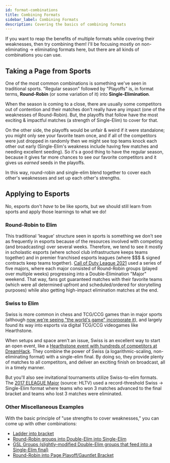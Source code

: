 ```yaml
---
id: format-combinations
title: Combining Formats
sidebar_label: Combining Formats
description: Covering the basics of combining formats
---
```


If you want to reap the benefits of multiple formats while covering their weaknesses, then try combining them!
I'll be focusing mostly on non-eliminating -> eliminating formats here, but there are all kinds of combinations you can use.

## Taking a Page from Sports

One of the most common combinations is something we've seen in traditional sports.
"Regular season" followed by "Playoffs" is, in format terms, **Round-Robin** (or some variation of it) into **Single-Elimination**.

When the season is coming to a close, there are usually some competitors out of contention and their matches don't really have any impact (one of the weaknesses of Round-Robin).
But, the playoffs that follow have the most exciting & impactful matches (a strength of Single-Elim) to cover for that.

On the other side, the playoffs would be unfair & weird if it were standalone; you might only see your favorite team once, and if all of the competitors were just dropped in randomly then we might see top teams knock each other out early (Single-Elim's weakness include having few matches and needing excellent seeding).
So it's a good thing to have the regular season, because it gives far more chances to see our favorite competitors and it gives us *earned* seeds in the playoffs.

In this way, round-robin and single-elim blend together to cover each other's weaknesses and set up each other's strengths.

## Applying to Esports

No, esports don't *have* to be like sports, but we should still learn from sports and apply those learnings to what we do!

### Round-Robin to Elim

This traditional 'league' structure seen in sports is something we don't see as frequently in esports because of the resources involved with competing (and broadcasting) over several weeks.
Therefore, we tend to see it mostly in scholastic esports (where school club infrastructure keeps teams together) and in premier franchised esports leagues (where $$$ & signed contracts keep teams together).
[Call of Duty League 2021](https://callofdutyleague.com/en-us/news/2021-call-of-duty-league-season-structure-details) used a series of five majors, where each major consisted of Round-Robin groups (played over multiple weeks) progressing into a Double-Elimination "Major" weekend.
That way, fans got guaranteed matches with their favorite teams (which were all determined upfront and scheduled/ordered for storytelling purposes) while also getting high-impact elimination matches at the end.

### Swiss to Elim

Swiss is more common in chess and TCG/CCG games than in major sports (although [now we're seeing "the world's game" incorporate it](https://soccer.nbcsports.com/2020/12/01/champions-league-swiss-system-details/)), and largely found its way into esports via digital TCG/CCG videogames like Hearthstone.

When setups and space aren't an issue, Swiss is an excellent way to start an open event, like a [Hearthstone event with hundreds of competitors at DreamHack](https://playhearthstone.com/en-us/esports/tournament/hct-dreamhack-atlanta-2018/).
They combine the power of Swiss (a logarithmic-scaling, non-eliminating format) with a single-elim final.
By doing so, they provide plenty of matches to all competitors, and deliver an exciting finish on broadcast, all in a timely manner.

But you'll also see invitational tournaments utilize Swiss-to-elim formats.
The [2017 ELEAGUE Major](http://static.hltv.org/images/galleries/1693-full/1483656015.2685.jpeg) (source: HLTV) used a record-threshold Swiss -> Single-Elim format where teams who won 3 matches advanced to the final bracket and teams who lost 3 matches were eliminated.

### Other Miscellaneous Examples

With the basic principle of "use strengths to cover weaknesses," you can come up with other combinations:

* [Ladder into bracket](https://smash.gg/tournament/training-mode-tournaments-21/details)
* [Round-Robin groups into Double-Elim into Single-Elim](https://esports.rocketleague.com/news/announcing-the-rlcs-x-spring-split/)
* [GSL Groups (slightly-modified Double-Elim groups that feed into a Single-Elim final)](https://help.toornament.com/structures/introducing-the-bracket-group)
* [Round-Robin into Page Playoff/Gauntlet Bracket](https://lol.fandom.com/wiki/LCK/2018_Season/Summer_Playoffs)
